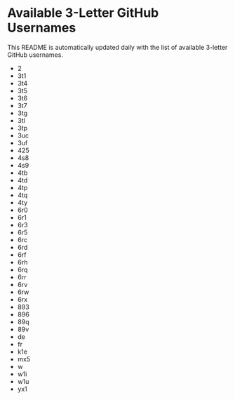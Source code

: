 # Available 3-Letter GitHub Usernames

This README is automatically updated daily with the list of available 3-letter GitHub usernames.

- 2
- 3t1
- 3t4
- 3t5
- 3t6
- 3t7
- 3tg
- 3tl
- 3tp
- 3uc
- 3uf
- 425
- 4s8
- 4s9
- 4tb
- 4td
- 4tp
- 4tq
- 4ty
- 6r0
- 6r1
- 6r3
- 6r5
- 6rc
- 6rd
- 6rf
- 6rh
- 6rq
- 6rr
- 6rv
- 6rw
- 6rx
- 893
- 896
- 89q
- 89v
- de
- fr
- k1e
- mx5
- w
- w1i
- w1u
- yx1
